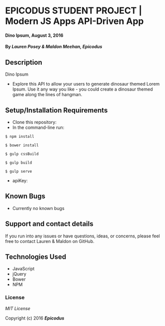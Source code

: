 # EPICODUS STUDENT PROJECT | Modern JS Apps API-Driven App

#### Dino Ipsum, August 3, 2016

#### By _**Lauren Posey & Maldon Meehan, Epicodus**_

## Description

Dino Ipsum
* Explore this API to allow your users to generate dinosaur themed Lorem Ipsum. Use it any way you like - you could create a dinosaur themed game along the lines of hangman.

## Setup/Installation Requirements

* Clone this repository:
* In the command-line run:
```
$ npm install
```
```
$ bower install
```
```
$ gulp cssBuild
```
```
$ gulp build
```
```
$ gulp serve
```
* apiKey:

## Known Bugs

* Currently no known bugs

## Support and contact details

If you run into any issues or have questions, ideas, or concerns, please feel free to contact Lauren & Maldon on GitHub.

## Technologies Used

* JavaScript
* jQuery
* Bower
* NPM

### License

*MIT License*

Copyright (c) 2016 **_Epicodus_**
